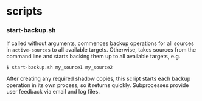 # scripts

### start-backup.sh

If called without arguments, commences backup operations for all sources in `active-sources` to all available targets. Otherwise, takes sources from the command line and starts backing them up to all available targets, e.g.

    $ start-backup.sh my_source1 my_source2

After creating any required shadow copies, this script starts each backup operation in its own process, so it returns quickly. Subprocesses provide user feedback via email and log files.

